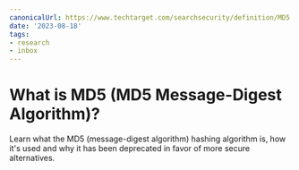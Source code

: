 ```yaml
---
canonicalUrl: https://www.techtarget.com/searchsecurity/definition/MD5
date: '2023-08-18'
tags:
- research
- inbox
---
```


# What is MD5 (MD5 Message-Digest Algorithm)?

Learn what the MD5 (message-digest algorithm) hashing algorithm is, how it's used and why it has been deprecated in favor of more secure alternatives.